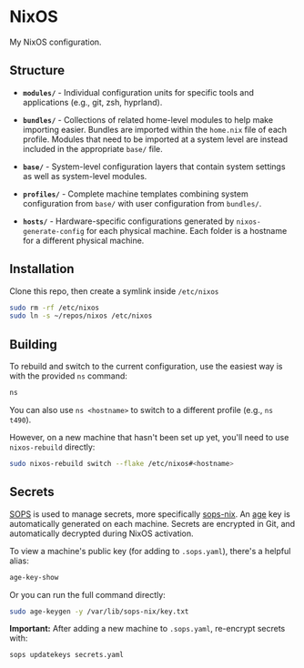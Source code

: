 # NixOS

My NixOS configuration.

## Structure

- **`modules/`** - Individual configuration units for specific tools and applications (e.g., git, zsh, hyprland).

- **`bundles/`** - Collections of related home-level modules to help make importing easier. Bundles are imported within the `home.nix` file of each profile. Modules that need to be imported at a system level are instead included in the appropriate `base/` file.

- **`base/`** - System-level configuration layers that contain system settings as well as system-level modules.

- **`profiles/`** - Complete machine templates combining system configuration from `base/` with user configuration from `bundles/`.

- **`hosts/`** - Hardware-specific configurations generated by `nixos-generate-config` for each physical machine. Each folder is a hostname for a different physical machine.

## Installation

Clone this repo, then create a symlink inside `/etc/nixos`

```sh
sudo rm -rf /etc/nixos
sudo ln -s ~/repos/nixos /etc/nixos
```

## Building

To rebuild and switch to the current configuration, use the easiest way is with the provided `ns` command:

```sh
ns
```

You can also use `ns <hostname>` to switch to a different profile (e.g., `ns t490`).

However, on a new machine that hasn't been set up yet, you'll need to use `nixos-rebuild` directly:

```sh
sudo nixos-rebuild switch --flake /etc/nixos#<hostname>
```

## Secrets

[SOPS](https://github.com/getsops/sops) is used to manage secrets, more specifically [sops-nix](https://github.com/Mic92/sops-nix). An [age](https://github.com/FiloSottile/age) key is automatically generated on each machine. Secrets are encrypted in Git, and automatically decrypted during NixOS activation.

To view a machine's public key (for adding to `.sops.yaml`), there's a helpful alias:

```sh
age-key-show
```

Or you can run the full command directly:

```sh
sudo age-keygen -y /var/lib/sops-nix/key.txt
```

**Important:** After adding a new machine to `.sops.yaml`, re-encrypt secrets with:

```sh
sops updatekeys secrets.yaml
```
